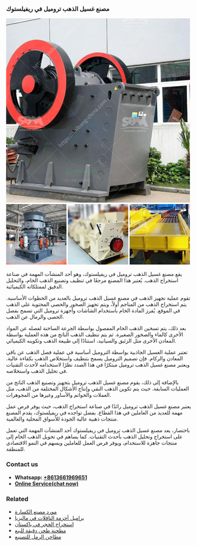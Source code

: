 <h3>مصنع غسيل الذهب تروميل في ريفيلستوك</h3><img src='1701853617.jpg' alt=''><p>يقع مصنع غسيل الذهب تروميل في ريفيلستوك، وهو أحد المنشآت المهمة في صناعة استخراج الذهب. يُعتبر هذا المصنع مرجعًا في تنظيف وتصنيع الذهب الخام، والتحليل الدقيق لممتلكاته الكيميائية.</p><p>تقوم عملية تجهيز الذهب في مصنع غسيل الذهب تروميل بالعديد من الخطوات الأساسية. يتم استخراج الذهب من المناجم أولاً، ويتم تجهيز الصخور والحصى المحتوية على الذهب في الموقع. يُفرز المادة الخام باستخدام الشاشات وأجهزة تروميل التي تسمح بفصل الحصى والرمال عن الذهب.</p><p>بعد ذلك، يتم تسخين الذهب الخام المفصول بواسطة الجرعة الساخنة لفصله عن المواد الأخرى كالماء والصخور الصغيرة. ثم يتم تنظيف الذهب الناتج من هذه العملية بواسطة المعادن الأخرى مثل الزئبق والسيانيد، استنادًا إلى طبيعة الذهب وتكوينه الكيميائي.</p><p>تعتبر عملية الغسيل الجاذبية بواسطة التروميل أساسية في عملية فصل الذهب عن باقي المعادن والركام. فإن تصميم التروميل يسمح بتنظيف واستخلاص الذهب بكفاءة عالية. ويعتبر مصنع غسيل الذهب تروميل مبتكرًا في هذا الصدد نظرًا لاستخدامه لأحدث التقنيات في تحليل الذهب واستخلاصه.</p><p>بالإضافة إلى ذلك، يقوم مصنع غسيل الذهب تروميل بتجهيز وتصنيع الذهب الناتج من العمليات السابقة. حيث يتم تكوين الذهب النقي وإنتاج الأشكال المختلفة من الذهب، مثل العملات والخواتم والأساور وغيرها من المجوهرات.</p><p>يعتبر مصنع غسيل الذهب تروميل رائدًا في صناعة استخراج الذهب، حيث يوفر فرص عمل مهمة للعديد من العاملين في هذا القطاع. بفضل تواجده في ريفيلستوك، يقدم المصنع منتجات ذهبية عالية الجودة للأسواق المحلية والعالمية.</p><p>باختصار، يعد مصنع غسيل الذهب تروميل في ريفيلستوك أحد المنشآت المهمة التي تعمل على استخراج وتحليل الذهب بأحدث التقنيات. كما يساهم في تحويل الذهب الخام إلى منتجات جاهزة للاستخدام، ويوفر فرص العمل للعاملين ويسهم في النمو الاقتصادي للمنطقة.</p><h3>Contact us</h3><ul><li><strong>Whatsapp:&nbsp;<a href="https://wa.me/8613661969651">+8613661969651</a></strong></li><li><a href="https://swt.shibang-china.com/?git&amp;zhl&amp;مصنع غسيل الذهب تروميل في ريفيلستوك"><strong>Online Service(chat now)</strong></a></li></ul><h3>Related</h3><ul><li><a href='مورد مصنع الكسارة.md'>مورد مصنع الكسارة</a></li><li><a href='براميل أحزمة الناقلات في ماليزيا.md'>براميل أحزمة الناقلات في ماليزيا</a></li><li><a href='استخراج الحجر في باكستان.md'>استخراج الحجر في باكستان</a></li><li><a href='مطحنة طحن دقيقة للبيع.md'>مطحنة طحن دقيقة للبيع</a></li><li><a href='مطاحن الرمل للتصنيع.md'>مطاحن الرمل للتصنيع</a></li></ul>